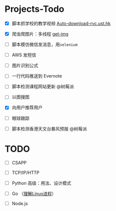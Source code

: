 # Projects-Todo

- [x] 脚本抓学校的教学视频 [Auto-download-rvc.ust.hk](https://github.com/firiceguo/Auto-download-rvc.ust.hk)

- [x] 爬虫爬图片：多线程 [get-img](https://github.com/firiceguo/get-img)

- [ ] 脚本模仿微信发消息，用`selenium`

- [ ] AWS 发短信

- [ ] 图片识别公式

- [ ] 一行代码推送到 Evernote

- [ ] 脚本检测课程网站更新 @树莓派

- [ ] 以图搜图

- [x] 向用户推荐用户

- [ ] 眼球跟踪

- [ ] 脚本检测香港天文台暴风预报 @树莓派

# TODO

- [ ] CSAPP

- [ ] TCP/IP/HTTP

- [ ] Python 高级：用法、设计模式

- [ ] Go （[理解Linux进程](https://github.com/tobegit3hub/understand_linux_process)）

- [ ] Node.js
